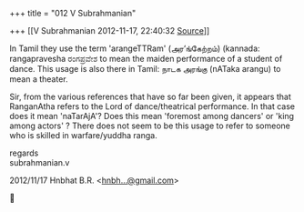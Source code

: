 +++
title = "012 V Subrahmanian"

+++
[[V Subrahmanian	2012-11-17, 22:40:32 [Source](https://groups.google.com/g/bvparishat/c/Mcanh-kMwKo)]]



In Tamil they use the term 'arangeTTRam' (அர‘ங்கேற்றம்) (kannada: rangapravesha ರಂಗಪ್ರವೇಶ to mean the maiden performance of a student of dance. This usage is also there in Tamil: நாடக அரங்கு (nATaka arangu) to mean a theater.  
  
Sir, from the various references that have so far been given, it appears that RanganAtha refers to the Lord of dance/theatrical performance. In that case does it mean 'naTarAjA'? Does this mean 'foremost among dancers' or 'king among actors' ? There does not seem to be this usage to refer to someone who is skilled in warfare/yuddha ranga.  
  
regards  
subrahmanian.v  
  
  

2012/11/17 Hnbhat B.R. \<[hnbh...@gmail.com]()\>




